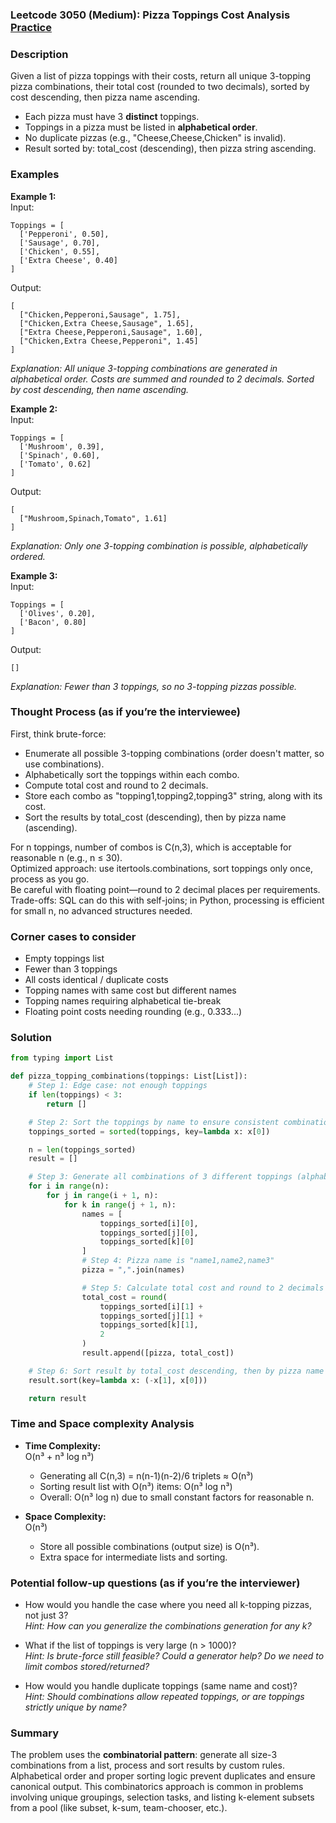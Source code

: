 ### Leetcode 3050 (Medium): Pizza Toppings Cost Analysis [Practice](https://leetcode.com/problems/pizza-toppings-cost-analysis)

### Description  
Given a list of pizza toppings with their costs, return all unique 3-topping pizza combinations, their total cost (rounded to two decimals), sorted by cost descending, then pizza name ascending.  
- Each pizza must have 3 **distinct** toppings.
- Toppings in a pizza must be listed in **alphabetical order**.
- No duplicate pizzas (e.g., "Cheese,Cheese,Chicken" is invalid).
- Result sorted by: total_cost (descending), then pizza string ascending.

### Examples  

**Example 1:**  
Input:  
```
Toppings = [ 
  ['Pepperoni', 0.50], 
  ['Sausage', 0.70], 
  ['Chicken', 0.55], 
  ['Extra Cheese', 0.40] 
]
```
Output:  
```
[
  ["Chicken,Pepperoni,Sausage", 1.75],
  ["Chicken,Extra Cheese,Sausage", 1.65],
  ["Extra Cheese,Pepperoni,Sausage", 1.60],
  ["Chicken,Extra Cheese,Pepperoni", 1.45]
]
```
*Explanation: All unique 3-topping combinations are generated in alphabetical order. Costs are summed and rounded to 2 decimals. Sorted by cost descending, then name ascending.*

**Example 2:**  
Input:  
```
Toppings = [
  ['Mushroom', 0.39], 
  ['Spinach', 0.60], 
  ['Tomato', 0.62]
]
```
Output:  
```
[
  ["Mushroom,Spinach,Tomato", 1.61]
]
```
*Explanation: Only one 3-topping combination is possible, alphabetically ordered.*

**Example 3:**  
Input:  
```
Toppings = [
  ['Olives', 0.20], 
  ['Bacon', 0.80]
]
```
Output:  
```
[]
```
*Explanation: Fewer than 3 toppings, so no 3-topping pizzas possible.*

### Thought Process (as if you’re the interviewee)  
First, think brute-force:  
- Enumerate all possible 3-topping combinations (order doesn't matter, so use combinations).
- Alphabetically sort the toppings within each combo.
- Compute total cost and round to 2 decimals.
- Store each combo as "topping1,topping2,topping3" string, along with its cost.
- Sort the results by total_cost (descending), then by pizza name (ascending).

For n toppings, number of combos is C(n,3), which is acceptable for reasonable n (e.g., n ≤ 30).  
Optimized approach: use itertools.combinations, sort toppings only once, process as you go.  
Be careful with floating point—round to 2 decimal places per requirements.  
Trade-offs: SQL can do this with self-joins; in Python, processing is efficient for small n, no advanced structures needed.

### Corner cases to consider  
- Empty toppings list
- Fewer than 3 toppings
- All costs identical / duplicate costs
- Topping names with same cost but different names
- Topping names requiring alphabetical tie-break
- Floating point costs needing rounding (e.g., 0.333...)

### Solution

```python
from typing import List

def pizza_topping_combinations(toppings: List[List]):
    # Step 1: Edge case: not enough toppings
    if len(toppings) < 3:
        return []

    # Step 2: Sort the toppings by name to ensure consistent combination order
    toppings_sorted = sorted(toppings, key=lambda x: x[0])

    n = len(toppings_sorted)
    result = []

    # Step 3: Generate all combinations of 3 different toppings (alphabetical order guaranteed)
    for i in range(n):
        for j in range(i + 1, n):
            for k in range(j + 1, n):
                names = [
                    toppings_sorted[i][0],
                    toppings_sorted[j][0],
                    toppings_sorted[k][0]
                ]
                # Step 4: Pizza name is "name1,name2,name3"
                pizza = ",".join(names)

                # Step 5: Calculate total cost and round to 2 decimals
                total_cost = round(
                    toppings_sorted[i][1] +
                    toppings_sorted[j][1] +
                    toppings_sorted[k][1],
                    2
                )
                result.append([pizza, total_cost])

    # Step 6: Sort result by total_cost descending, then by pizza name ascending
    result.sort(key=lambda x: (-x[1], x[0]))

    return result
```

### Time and Space complexity Analysis  

- **Time Complexity:**  
  O(n³ + n³ log n³)  
  - Generating all C(n,3) = n(n-1)(n-2)/6 triplets ≈ O(n³)
  - Sorting result list with O(n³) items: O(n³ log n³)
  - Overall: O(n³ log n) due to small constant factors for reasonable n.

- **Space Complexity:**  
  O(n³)  
  - Store all possible combinations (output size) is O(n³).  
  - Extra space for intermediate lists and sorting.

### Potential follow-up questions (as if you’re the interviewer)  

- How would you handle the case where you need all k-topping pizzas, not just 3?  
  *Hint: How can you generalize the combinations generation for any k?*

- What if the list of toppings is very large (n > 1000)?  
  *Hint: Is brute-force still feasible? Could a generator help? Do we need to limit combos stored/returned?*

- How would you handle duplicate toppings (same name and cost)?  
  *Hint: Should combinations allow repeated toppings, or are toppings strictly unique by name?*

### Summary
The problem uses the **combinatorial pattern**: generate all size-3 combinations from a list, process and sort results by custom rules. Alphabetical order and proper sorting logic prevent duplicates and ensure canonical output. This combinatorics approach is common in problems involving unique groupings, selection tasks, and listing k-element subsets from a pool (like subset, k-sum, team-chooser, etc.).